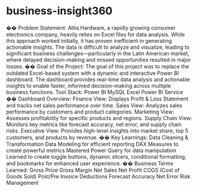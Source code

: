 # business-insight360
�� Problem Statement:
Atliq Hardware, a rapidly growing consumer electronics company, heavily relies on
Excel files for data analysis. While this approach worked initially, it has proven inefficient
in generating actionable insights. The data is difficult to analyze and visualize, leading to
significant business challenges—particularly in the Latin American market, where
delayed decision-making and missed opportunities resulted in major losses.
�� Goal of the Project:
The goal of this project was to replace the outdated Excel-based system with a dynamic
and interactive Power BI dashboard. The dashboard provides real-time data analysis
and actionable insights to enable faster, informed decision-making across multiple
business functions.
Tool Stack:
Power BI
MySQL
Excel
Power BI Service
�� Dashboard Overview:
Finance View: Displays Profit &amp; Loss Statement and tracks net sales performance over
time.
Sales View: Analyzes sales performance by customers and product categories.
Marketing View: Assesses profitability for specific products and regions.
Supply Chain View: Monitors key metrics like forecast accuracy, net error, and supply
chain risks.
Executive View: Provides high-level insights into market share, top 5 customers, and
products by revenue.
�� Key Learnings:
Data Cleaning &amp; Transformation
Data Modeling for efficient reporting
DAX Measures to create powerful metrics
Mastered Power Query for data manipulation
Learned to create toggle buttons, dynamic slicers, conditional formatting, and
bookmarks for enhanced user experience.
�� Business Terms Learned:
Gross Price
Gross Margin
Net Sales
Net Profit
COGS (Cost of Goods Sold)
Post/Pre Invoice Deductions
Forecast Accuracy
Net Error
Risk Management
